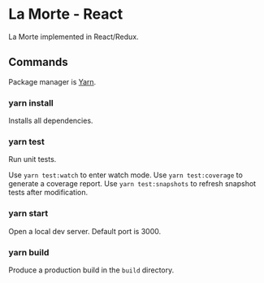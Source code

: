 # La Morte - React

La Morte implemented in React/Redux.

## Commands

Package manager is [Yarn](https://legacy.yarnpkg.com/en/).

### yarn install

Installs all dependencies.

### yarn test

Run unit tests. 

Use `yarn test:watch` to enter watch mode.
Use `yarn test:coverage` to generate a coverage report.
Use `yarn test:snapshots` to refresh snapshot tests after modification.

### yarn start

Open a local dev server. Default port is 3000.

### yarn build

Produce a production build in the `build` directory.
